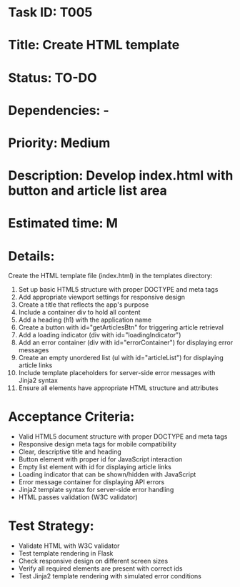 # Task ID: T005
# Title: Create HTML template
# Status: TO-DO
# Dependencies: -
# Priority: Medium
# Description: Develop index.html with button and article list area
# Estimated time: M

# Details:
Create the HTML template file (index.html) in the templates directory:
1. Set up basic HTML5 structure with proper DOCTYPE and meta tags
2. Add appropriate viewport settings for responsive design
3. Create a title that reflects the app's purpose
4. Include a container div to hold all content
5. Add a heading (h1) with the application name
6. Create a button with id="getArticlesBtn" for triggering article retrieval
7. Add a loading indicator (div with id="loadingIndicator")
8. Add an error container (div with id="errorContainer") for displaying error messages
9. Create an empty unordered list (ul with id="articleList") for displaying article links
10. Include template placeholders for server-side error messages with Jinja2 syntax
11. Ensure all elements have appropriate HTML structure and attributes

# Acceptance Criteria:
- Valid HTML5 document structure with proper DOCTYPE and meta tags
- Responsive design meta tags for mobile compatibility
- Clear, descriptive title and heading
- Button element with proper id for JavaScript interaction
- Empty list element with id for displaying article links
- Loading indicator that can be shown/hidden with JavaScript
- Error message container for displaying API errors
- Jinja2 template syntax for server-side error handling
- HTML passes validation (W3C validator)

# Test Strategy:
- Validate HTML with W3C validator
- Test template rendering in Flask
- Check responsive design on different screen sizes
- Verify all required elements are present with correct ids
- Test Jinja2 template rendering with simulated error conditions 